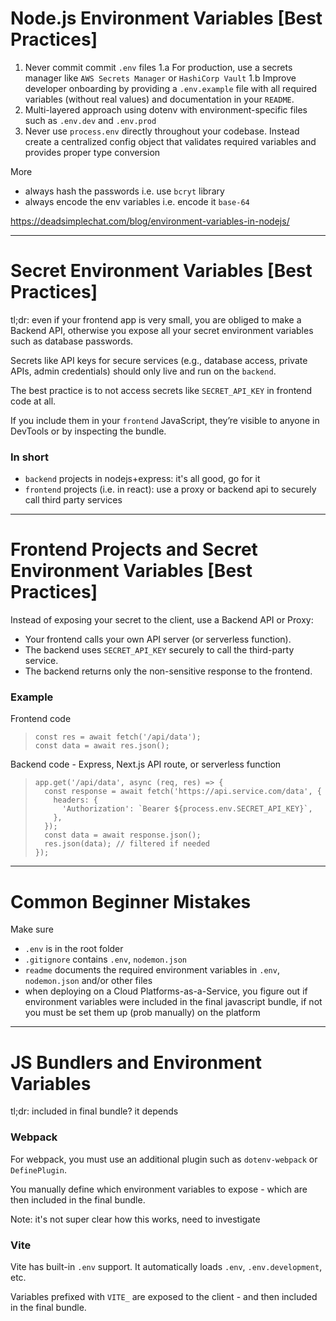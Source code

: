 
# Node.js Environment Variables [Best Practices]

1. Never commit commit `.env` files
 1.a For production, use a secrets manager like `AWS Secrets Manager` or `HashiCorp Vault`
 1.b Improve developer onboarding by providing a `.env.example` file with all required variables (without real values) and documentation in your `README`.
2. Multi-layered approach using dotenv with environment-specific files such as `.env.dev` and `.env.prod`
3. Never use `process.env` directly throughout your codebase. Instead create a centralized config object that validates required variables and provides proper type conversion 

More
- always hash the passwords i.e. use `bcryt` library
- always encode the env variables i.e. encode it `base-64`

https://deadsimplechat.com/blog/environment-variables-in-nodejs/

-------------------------------------------------------

# Secret Environment Variables [Best Practices]

tl;dr: even if your frontend app is very small, you are obliged to make a Backend API, otherwise you expose all your secret environment variables such as database passwords.

Secrets like API keys for secure services (e.g., database access, private APIs, admin credentials) should only live and run on the `backend`. 

The best practice is to not access secrets like `SECRET_API_KEY` in frontend code at all.

If you include them in your `frontend` JavaScript, they’re visible to anyone in DevTools or by inspecting the bundle.

### In short
 - `backend` projects in nodejs+express: it's all good, go for it
 - `frontend` projects (i.e. in react): use a proxy or backend api to securely call third party services

-------------------------------------------------------

# Frontend Projects and Secret Environment Variables [Best Practices]

Instead of exposing your secret to the client, use a Backend API or Proxy:
- Your frontend calls your own API server (or serverless function).
- The backend uses `SECRET_API_KEY` securely to call the third-party service.
- The backend returns only the non-sensitive response to the frontend.

### Example

Frontend code

>     const res = await fetch('/api/data');
>     const data = await res.json();

Backend code - Express, Next.js API route, or serverless function

>     app.get('/api/data', async (req, res) => {
>       const response = await fetch('https://api.service.com/data', {
>         headers: {
>           'Authorization': `Bearer ${process.env.SECRET_API_KEY}`,
>         },
>       });
>       const data = await response.json();
>       res.json(data); // filtered if needed
>     });

-------------------------------------------------------

# Common Beginner Mistakes

Make sure
- `.env` is in the root folder
- `.gitignore` contains `.env`, `nodemon.json`
- `readme` documents the required environment variables in `.env`, `nodemon.json` and/or other files
- when deploying on a Cloud Platforms-as-a-Service, you figure out if environment variables were included in the final javascript bundle, if not you must be set them up (prob manually) on the platform

-------------------------------------------------------

# JS Bundlers and Environment Variables

tl;dr: included in final bundle? it depends

### Webpack

For webpack, you must use an additional plugin such as `dotenv-webpack` or `DefinePlugin`.

You manually define which environment variables to expose - which are then included in the final bundle.

Note: it's not super clear how this works, need to investigate

### Vite

Vite has built-in `.env` support. It automatically loads `.env`, `.env.development`, etc.

Variables prefixed with `VITE_` are exposed to the client - and then included in the final bundle.

